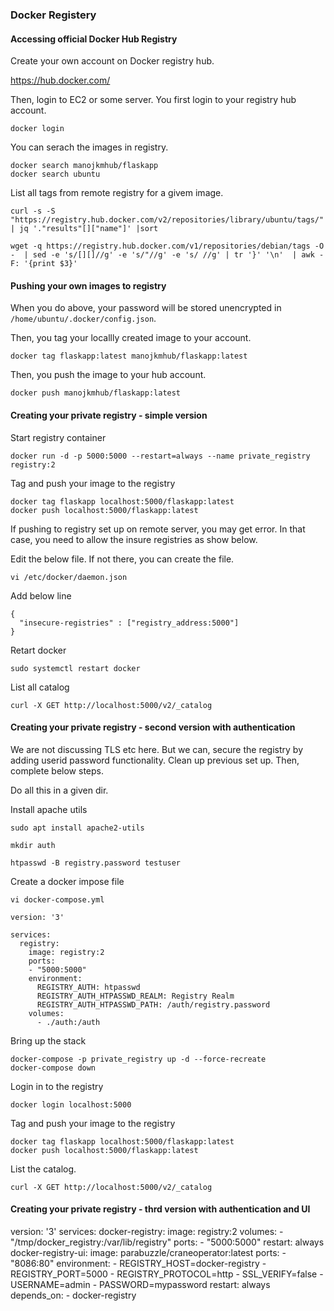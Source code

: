 ### Docker Registery

#### Accessing official Docker Hub Registry
Create your own account on Docker registry hub.

https://hub.docker.com/

Then, login to EC2 or some server. You first login to your registry hub account.
```
docker login
```

You can serach the images in registry.
```
docker search manojkmhub/flaskapp
docker search ubuntu
```

List all tags from remote registry for a givem image.
```
curl -s -S "https://registry.hub.docker.com/v2/repositories/library/ubuntu/tags/" | jq '."results"[]["name"]' |sort

wget -q https://registry.hub.docker.com/v1/repositories/debian/tags -O -  | sed -e 's/[][]//g' -e 's/"//g' -e 's/ //g' | tr '}' '\n'  | awk -F: '{print $3}'
```

#### Pushing your own images to registry

When you do above, your password will be stored unencrypted in `/home/ubuntu/.docker/config.json`.

Then, you tag your locallly created image to your account.
```
docker tag flaskapp:latest manojkmhub/flaskapp:latest
```

Then, you push the image to your hub account.
```
docker push manojkmhub/flaskapp:latest
```

#### Creating your private registry - simple version

Start registry container
```
docker run -d -p 5000:5000 --restart=always --name private_registry registry:2
```

Tag and push your image to the registry
```
docker tag flaskapp localhost:5000/flaskapp:latest
docker push localhost:5000/flaskapp:latest
```

If pushing to registry set up on remote server, you may get error. In that case, you need to allow the insure registries as show below.

Edit the below file. If not there, you can create the file.
```
vi /etc/docker/daemon.json
```

Add below line
```
{
  "insecure-registries" : ["registry_address:5000"]
}
```

Retart docker

```
sudo systemctl restart docker
```

List all catalog
```
curl -X GET http://localhost:5000/v2/_catalog
```

#### Creating your private registry - second version with authentication

We are not discussing TLS etc here. But we can, secure the registry by adding userid password functionality.
Clean up previous set up. Then, complete below steps.

Do all this in a given dir.

Install apache utils
```
sudo apt install apache2-utils

mkdir auth

htpasswd -B registry.password testuser
```

Create a docker impose file
```
vi docker-compose.yml
```

```
version: '3'

services:
  registry:
    image: registry:2
    ports:
    - "5000:5000"
    environment:
      REGISTRY_AUTH: htpasswd
      REGISTRY_AUTH_HTPASSWD_REALM: Registry Realm
      REGISTRY_AUTH_HTPASSWD_PATH: /auth/registry.password
    volumes:
      - ./auth:/auth
```

Bring up the stack
```
docker-compose -p private_registry up -d --force-recreate
docker-compose down
```

Login in to the registry
```
docker login localhost:5000
```

Tag and push your image to the registry
```
docker tag flaskapp localhost:5000/flaskapp:latest
docker push localhost:5000/flaskapp:latest
```

List the catalog.
```
curl -X GET http://localhost:5000/v2/_catalog
```

#### Creating your private registry - thrd version with authentication and UI

version: '3'
services:
    docker-registry:
        image: registry:2
        volumes:
        - "/tmp/docker_registry:/var/lib/registry"
        ports:
        - "5000:5000"
        restart: always
    docker-registry-ui:
        image: parabuzzle/craneoperator:latest
        ports:
        - "8086:80"
        environment:
        - REGISTRY_HOST=docker-registry
        - REGISTRY_PORT=5000
        - REGISTRY_PROTOCOL=http
        - SSL_VERIFY=false
        - USERNAME=admin
        - PASSWORD=mypassword
        restart: always
        depends_on:
        - docker-registry



